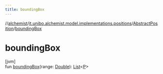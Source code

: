 ```yaml
---
title: boundingBox
---
```

//[alchemist](../../../index.html)/[it.unibo.alchemist.model.implementations.positions](../index.html)/[AbstractPosition](index.html)/[boundingBox](bounding-box.html)



# boundingBox



[jvm]\
fun [boundingBox](bounding-box.html)(range: [Double](https://kotlinlang.org/api/latest/jvm/stdlib/kotlin/-double/index.html)): [List](https://docs.oracle.com/javase/8/docs/api/java/util/List.html)<[P](../../it.unibo.alchemist.model.interfaces/-route/index.html)>




